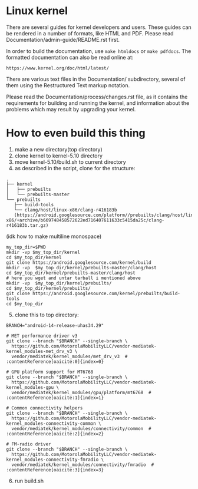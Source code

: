 Linux kernel
============

There are several guides for kernel developers and users. These guides can
be rendered in a number of formats, like HTML and PDF. Please read
Documentation/admin-guide/README.rst first.

In order to build the documentation, use ``make htmldocs`` or
``make pdfdocs``.  The formatted documentation can also be read online at:

    https://www.kernel.org/doc/html/latest/

There are various text files in the Documentation/ subdirectory,
several of them using the Restructured Text markup notation.

Please read the Documentation/process/changes.rst file, as it contains the
requirements for building and running the kernel, and information about
the problems which may result by upgrading your kernel.

How to even build this thing 
============

1. make a new directory(top directory)
2. clone kernel to kernel-5.10 directory
3. move kernel-5.10/build.sh to current directory 
4. as described in the script, clone for the structure:

```
.
├── kernel  
│   ├── prebuilts  
│   └── prebuilts-master
└── prebuilts  
   ├── build-tools  
   └── clang/host/linux-x86/clang-r416183b
   (https://android.googlesource.com/platform//prebuilts/clang/host/linux-x86/+archive/b669748458572622ed716407611633c5415da25c/clang-r416183b.tar.gz)
```
(idk how to make multiline monospace)
```
my_top_dir=$PWD
mkdir -vp $my_top_dir/kernel
cd $my_top_dir/kernel
git clone https://android.googlesource.com/kernel/build
mkdir -vp  $my_top_dir/kernel/prebuilts-master/clang/host
cd $my_top_dir/kernel/prebuilts-master/clang/host
# here you wget and untar tarball i mentioned above
mkdir -vp  $my_top_dir/kernel/prebuilts/
cd $my_top_dir/kernel/prebuilts/
git clone https://android.googlesource.com/kernel/prebuilts/build-tools
cd $my_top_dir
```
5. clone this to top directory:
```
BRANCH="android-14-release-uhas34.29"

# MET performance driver v3
git clone --branch "$BRANCH" --single-branch \
  https://github.com/MotorolaMobilityLLC/vendor-mediatek-kernel_modules-met_drv_v3 \
  vendor/mediatek/kernel_modules/met_drv_v3  # :contentReference[oaicite:0]{index=0}

# GPU platform support for MT6768
git clone --branch "$BRANCH" --single-branch \
  https://github.com/MotorolaMobilityLLC/vendor-mediatek-kernel_modules-gpu \
  vendor/mediatek/kernel_modules/gpu/platform/mt6768  # :contentReference[oaicite:1]{index=1}

# Common connectivity helpers
git clone --branch "$BRANCH" --single-branch \
  https://github.com/MotorolaMobilityLLC/vendor-mediatek-kernel_modules-connectivity-common \
  vendor/mediatek/kernel_modules/connectivity/common  # :contentReference[oaicite:2]{index=2}

# FM-radio driver
git clone --branch "$BRANCH" --single-branch \
  https://github.com/MotorolaMobilityLLC/vendor-mediatek-kernel_modules-connectivity-fmradio \
  vendor/mediatek/kernel_modules/connectivity/fmradio  # :contentReference[oaicite:3]{index=3}

```
6. run build.sh
